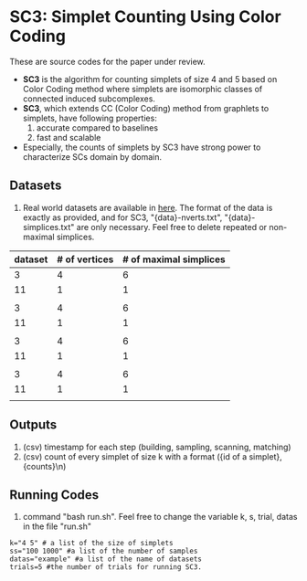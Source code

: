 # SC3: Simplet Counting Using Color Coding

These are source codes for the paper under review.


* **SC3** is the algorithm for counting simplets of size 4 and 5 based on Color Coding method where simplets are isomorphic classes of connected induced subcomplexes.
* **SC3**, which extends CC (Color Coding) method from graphlets to simplets, have following properties:
  1. accurate compared to baselines
  2. fast and scalable
* Especially, the counts of simplets by SC3 have strong power to characterize SCs domain by domain.



## Datasets 
1. Real world datasets are available in [here](https://www.cs.cornell.edu/~arb/data/). The format of the data is exactly as provided, and for SC3, "{data}-nverts.txt", "{data}-simplices.txt" are only necessary. Feel free to delete repeated or non-maximal simplices.

| dataset  | # of vertices | # of maximal simplices |
|----|---|---|
| 3  | 4 | 6 |
| 11 | 1 | 1 |
|    |   |   |
| 3  | 4 | 6 |
| 11 | 1 | 1 |
|    |   |   |
| 3  | 4 | 6 |
| 11 | 1 | 1 |
|    |   |   |
| 3  | 4 | 6 |
| 11 | 1 | 1 |
|    |   |   |
  
## Outputs
1. (csv) timestamp for each step (building, sampling, scanning, matching) 
2. (csv) count of every simplet of size k with a format ({id of a simplet}, {counts}\n)


## Running Codes
1. command "bash run.sh". Feel free to change the variable k, s, trial, datas in the file "run.sh"
```
k="4 5" # a list of the size of simplets
ss="100 1000" #a list of the number of samples
datas="example" #a list of the name of datasets
trials=5 #the number of trials for running SC3.
```
